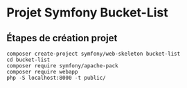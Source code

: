 # Projet Symfony Bucket-List

## Étapes de création projet

```shell
composer create-project symfony/web-skeleton bucket-list
cd bucket-list
composer require symfony/apache-pack
composer require webapp
php -S localhost:8000 -t public/
```